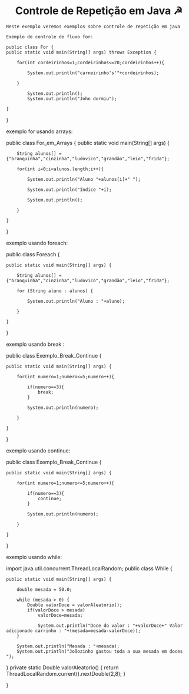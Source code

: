 <h1 align="center"> Controle de Repetição em Java ☭ </h1>



    Neste exemplo veremos exemplos sobre controle de repetição em java

    Exemplo de controle de fluxo for: 

    public class For {
    public static void main(String[] args) throws Exception {
        
        for(int cordeirinhos=1;cordeirinhos<=20;cordeirinhos++){

            System.out.println("carneirinho's'"+cordeirinhos);

        }

            System.out.println();
            System.out.println("John dormiu");

    }
}


exemplo for usando arrays:

public class For_em_Arrays {
    public static void main(String[] args) {
        
        String alunos[] = {"branquinha","cinzinha","ludovico","grandão","leio","frida"};

        for(int i=0;i<alunos.length;i++){

            System.out.println("Aluno "+alunos[i]+" ");

            System.out.println("Indice "+i);

            System.out.println();

        }

    }
    
}

exemplo usando foreach:

public class Foreach {

    public static void main(String[] args) {
        
        String alunos[] = {"branquinha","cinzinha","ludovico","grandão","leio","frida"};

        for (String aluno : alunos) {
            
            System.out.println("Aluno : "+aluno);

        }

    }
    
}

exemplo usando break : 

public class Exemplo_Break_Continue {

    public static void main(String[] args) {
        
        for(int numero=1;numero<=5;numero++){

            if(numero==3){
                break;
            }

            System.out.println(numero);

        }

    }
    
}


exemplo usando continue:

public class Exemplo_Break_Continue {

    public static void main(String[] args) {
        
        for(int numero=1;numero<=5;numero++){

            if(numero==3){
                continue;
            }

            System.out.println(numero);

        }

    }
    
}

exemplo usando while:

import java.util.concurrent.ThreadLocalRandom;
public class While {

    public static void main(String[] args) {
        
        double mesada = 50.0;
        
        while (mesada > 0) {
            Double valorDoce = valorAleatorio();
            if(valorDoce > mesada)
                valorDoce=mesada;

                System.out.println("Doce do valor : "+valorDoce+" Valor adicionado carrinho : "+(mesada=mesada-valorDoce));
        }

        System.out.println("Mesada : "+mesada);
        System.out.println("Joãozinho gastou toda a sua mesada em doces ");

        

    

    
}
private static Double valorAleatorio() {
        return ThreadLocalRandom.current().nextDouble(2,8);
    }
    
}



    



